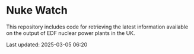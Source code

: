 # Nuke Watch

This repository includes code for retrieving the latest information available on the output of EDF nuclear power plants in the UK.

Last updated: 2025-03-05 06:20